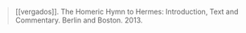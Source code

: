 > [[vergados]]. The Homeric Hymn to Hermes: Introduction, Text and Commentary. Berlin and Boston. 2013. 